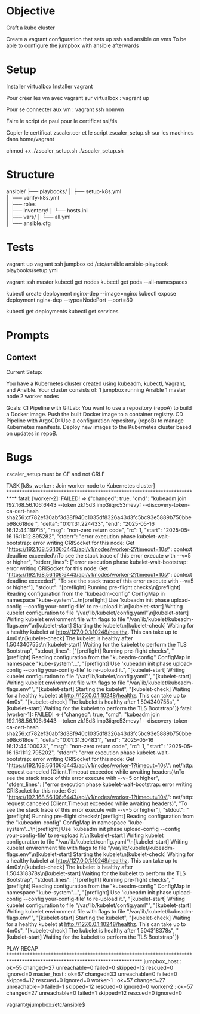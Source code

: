 # Objective
Craft a kube cluster


Create a vagrant configuration that sets up ssh and ansible on vms
To be able to configure the jumpbox with ansible afterwards

# Setup

Installer virtualbox
Installer vagrant

Pour créer les vm avec vagrant sur virtualbox :
vagrant up

Pour se connecter aux vm :
vagrant ssh nomvm

Faire le script de paul pour le certificat ssl/tls

Copier le certificat zscaler.cer et le script zscaler_setup.sh sur les machines dans home/vagrant

chmod +x ./zscaler_setup.sh
./zscaler_setup.sh

# Structure

ansible/
├── playbooks/
│   ├── setup-k8s.yml         
│   └── verify-k8s.yml         
│
├── roles        
│
├── inventory/
│   └── hosts.ini             
│
├── vars/
│   └── all.yml                
│
└── ansible.cfg

# Tests

vagrant up
vagrant ssh jumpbox
cd /etc/ansible
ansible-playbook playbooks/setup.yml 

vagrant ssh master
kubectl get nodes
kubectl get pods --all-namespaces

kubectl create deployment nginx-dep --image=nginx
kubectl expose deployment nginx-dep --type=NodePort --port=80

kubectl get deployments
kubectl get services

# Prompts

## Context

Current Setup:

You have a Kubernetes cluster created using kubeadm, kubectl, Vagrant, and Ansible.
Your cluster consists of:
    1 jumpbox running Ansible
    1 master node
    2 worker nodes

Goals:
    CI Pipeline with GitLab:
        You want to use a repository (repoA) to build a Docker image.
        Push the built Docker image to a container registry.
    CD Pipeline with ArgoCD:
        Use a configuration repository (repoB) to manage Kubernetes manifests.
        Deploy new images to the Kubernetes cluster based on updates in repoB.

# Bugs

zscaler_setup must be CF and not CRLF


TASK [k8s_worker : Join worker node to Kubernetes cluster] ***************************************************************************
fatal: [worker-2]: FAILED! => {"changed": true, "cmd": "kubeadm join 192.168.56.106:6443 --token zk15d3.imp3iiqrc53mevyf --discovery-token-ca-cert-hash sha256:cf782ef30abf3d38f940c1035df8326a43d3fc5bc93e5889b750bbeb98c618de ", "delta": "0:01:31.224433", "end": "2025-05-16 16:12:44.119715", "msg": "non-zero return code", "rc": 1, "start": "2025-05-16 16:11:12.895282", "stderr": "error execution phase kubelet-wait-bootstrap: error writing CRISocket for this node: Get \"https://192.168.56.106:6443/api/v1/nodes/worker-2?timeout=10s\": context deadline exceeded\nTo see the stack trace of this error execute with --v=5 or higher", "stderr_lines": ["error execution phase kubelet-wait-bootstrap: error writing CRISocket for this node: Get \"https://192.168.56.106:6443/api/v1/nodes/worker-2?timeout=10s\": context deadline exceeded", "To see the stack trace of this error execute with --v=5 or higher"], "stdout": "[preflight] Running pre-flight checks\n[preflight] Reading configuration from the \"kubeadm-config\" ConfigMap in namespace \"kube-system\"...\n[preflight] Use 'kubeadm init phase upload-config --config your-config-file' to re-upload it.\n[kubelet-start] Writing kubelet configuration to file \"/var/lib/kubelet/config.yaml\"\n[kubelet-start] Writing kubelet environment file with flags to file \"/var/lib/kubelet/kubeadm-flags.env\"\n[kubelet-start] Starting the kubelet\n[kubelet-check] Waiting for a healthy kubelet at http://127.0.0.1:10248/healthz. This can take up to 4m0s\n[kubelet-check] The kubelet is healthy after 1.504340755s\n[kubelet-start] Waiting for the kubelet to perform the TLS Bootstrap", "stdout_lines": ["[preflight] Running pre-flight checks", "[preflight] Reading configuration from the \"kubeadm-config\" ConfigMap in namespace \"kube-system\"...", "[preflight] Use 'kubeadm init phase upload-config --config your-config-file' to re-upload it.", "[kubelet-start] Writing kubelet configuration to file \"/var/lib/kubelet/config.yaml\"", "[kubelet-start] Writing kubelet environment file with flags to file \"/var/lib/kubelet/kubeadm-flags.env\"", "[kubelet-start] Starting the kubelet", "[kubelet-check] Waiting for a healthy kubelet at http://127.0.0.1:10248/healthz. This can take up to 4m0s", "[kubelet-check] The kubelet is healthy after 1.504340755s", "[kubelet-start] Waiting for the kubelet to perform the TLS Bootstrap"]}
fatal: [worker-1]: FAILED! => {"changed": true, "cmd": "kubeadm join 192.168.56.106:6443 --token zk15d3.imp3iiqrc53mevyf --discovery-token-ca-cert-hash sha256:cf782ef30abf3d38f940c1035df8326a43d3fc5bc93e5889b750bbeb98c618de ", "delta": "0:01:31.304831", "end": "2025-05-16 16:12:44.100033", "msg": "non-zero return code", "rc": 1, "start": "2025-05-16 16:11:12.795202", "stderr": "error execution phase kubelet-wait-bootstrap: error writing CRISocket for this node: Get \"https://192.168.56.106:6443/api/v1/nodes/worker-1?timeout=10s\": net/http: request canceled (Client.Timeout exceeded while awaiting headers)\nTo see the stack trace of this error execute with --v=5 or higher", "stderr_lines": ["error execution phase kubelet-wait-bootstrap: error writing CRISocket for this node: Get \"https://192.168.56.106:6443/api/v1/nodes/worker-1?timeout=10s\": net/http: request canceled (Client.Timeout exceeded while awaiting headers)", "To see the stack trace of this error execute with --v=5 or higher"], "stdout": "[preflight] Running pre-flight checks\n[preflight] Reading configuration from the \"kubeadm-config\" ConfigMap in namespace \"kube-system\"...\n[preflight] Use 'kubeadm init phase upload-config --config your-config-file' to re-upload it.\n[kubelet-start] Writing kubelet configuration to file \"/var/lib/kubelet/config.yaml\"\n[kubelet-start] Writing kubelet environment file with flags to file \"/var/lib/kubelet/kubeadm-flags.env\"\n[kubelet-start] Starting the kubelet\n[kubelet-check] Waiting for a healthy kubelet at http://127.0.0.1:10248/healthz. This can take up to 4m0s\n[kubelet-check] The kubelet is healthy after 1.504318378s\n[kubelet-start] Waiting for the kubelet to perform the TLS Bootstrap", "stdout_lines": ["[preflight] Running pre-flight checks", "[preflight] Reading configuration from the \"kubeadm-config\" ConfigMap in namespace \"kube-system\"...", "[preflight] Use 'kubeadm init phase upload-config --config your-config-file' to re-upload it.", "[kubelet-start] Writing kubelet configuration to file \"/var/lib/kubelet/config.yaml\"", "[kubelet-start] Writing kubelet environment file with flags to file \"/var/lib/kubelet/kubeadm-flags.env\"", "[kubelet-start] Starting the kubelet", "[kubelet-check] Waiting for a healthy kubelet at http://127.0.0.1:10248/healthz. This can take up to 4m0s", "[kubelet-check] The kubelet is healthy after 1.504318378s", "[kubelet-start] Waiting for the kubelet to perform the TLS Bootstrap"]}

PLAY RECAP ***************************************************************************************************************************
jumpbox_host               : ok=55   changed=27   unreachable=0    failed=0    skipped=12   rescued=0    ignored=0
master_host                : ok=67   changed=33   unreachable=0    failed=0    skipped=12   rescued=0    ignored=0
worker-1                   : ok=57   changed=27   unreachable=0    failed=1    skipped=12   rescued=0    ignored=0
worker-2                   : ok=57   changed=27   unreachable=0    failed=1    skipped=12   rescued=0    ignored=0

vagrant@jumpbox:/etc/ansible$ 